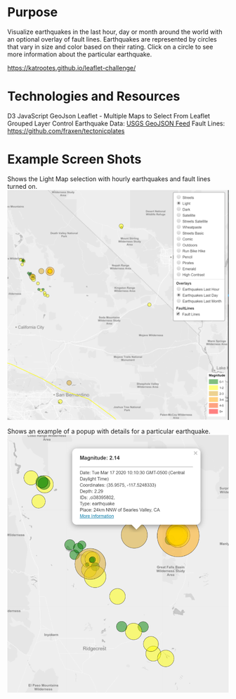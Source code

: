 # Purpose
Visualize earthquakes in the last hour, day or month around the world with an optional overlay of fault lines. Earthquakes are represented by circles that vary in size and color based on their rating.  Click on a circle to see more information about the particular earthquake.

https://katrootes.github.io/leaflet-challenge/


# Technologies and Resources
D3
JavaScript
GeoJson
Leaflet - Multiple Maps to Select From
Leaflet Grouped Layer Control
Earthquake Data:  [USGS GeoJSON Feed](http://earthquake.usgs.gov/earthquakes/feed/v1.0/geojson.php)
Fault Lines:  <https://github.com/fraxen/tectonicplates>

# Example Screen Shots
Shows the Light Map selection with hourly earthquakes and fault lines turned on.
![Map](https://github.com/KatRootes/leaflet-challenge/blob/master/ScreenShot2.PNG)

Shows an example of a popup with details for a particular earthquake.
![Information](https://github.com/KatRootes/leaflet-challenge/blob/master/Capture.PNG)